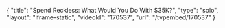 {
    "title": "Spend Reckless: What Would You Do With $35K?",
    "type": "solo",
    "layout": "iframe-static",
    "videoId": "170537",
    "url": "\/tvpembed\/170537"
}